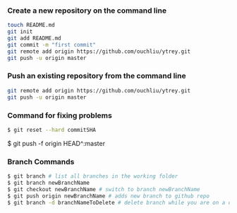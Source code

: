 ### Create a new repository on the command line
``` sh
touch README.md
git init
git add README.md
git commit -m "first commit"
git remote add origin https://github.com/ouchliu/ytrey.git
git push -u origin master
```

### Push an existing repository from the command line
``` sh
git remote add origin https://github.com/ouchliu/ytrey.git
git push -u origin master
```

### Command for fixing problems

```sh
$ git reset --hard commitSHA
```
$ git push -f origin HEAD^:master

### Branch Commands
``` sh
$ git branch # list all branches in the working folder
$ git branch newBranchName
$ git checkout newBranchName # switch to branch newBranchName
$ git push origin newBranchName # adds new branch to github repo
$ git branch -d branchNameToDelete # delete branch while you are on a different branch
